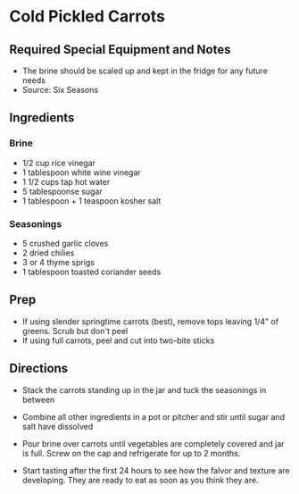 # Cold Pickled Carrots

## Required Special Equipment and Notes
- The brine should be scaled up and kept in the fridge for any future needs
- Source: Six Seasons

## Ingredients
### Brine
- 1/2 cup rice vinegar
- 1 tablespoon white wine vinegar
- 1 1/2 cups tap hot water
- 5 tablespoonse sugar
- 1 tablespoon + 1 teaspoon kosher salt

### Seasonings
- 5 crushed garlic cloves
- 2 dried chilies
- 3 or 4 thyme sprigs
- 1 tablespoon toasted coriander seeds
  
## Prep
- If using slender springtime carrots (best), remove tops leaving 1/4" of greens. Scrub but don't peel
- If using full carrots, peel and cut into two-bite sticks

## Directions
- Stack the carrots standing up in the jar and tuck the seasonings in between

- Combine all other ingredients in a pot or pitcher and stir until sugar and salt have dissolved

- Pour brine over carrots until vegetables are completely covered and jar is full. Screw on the cap and refrigerate for up to 2 months.

- Start tasting after the first 24 hours to see how the falvor and texture are developing. They are ready to eat as soon as you think they are.
